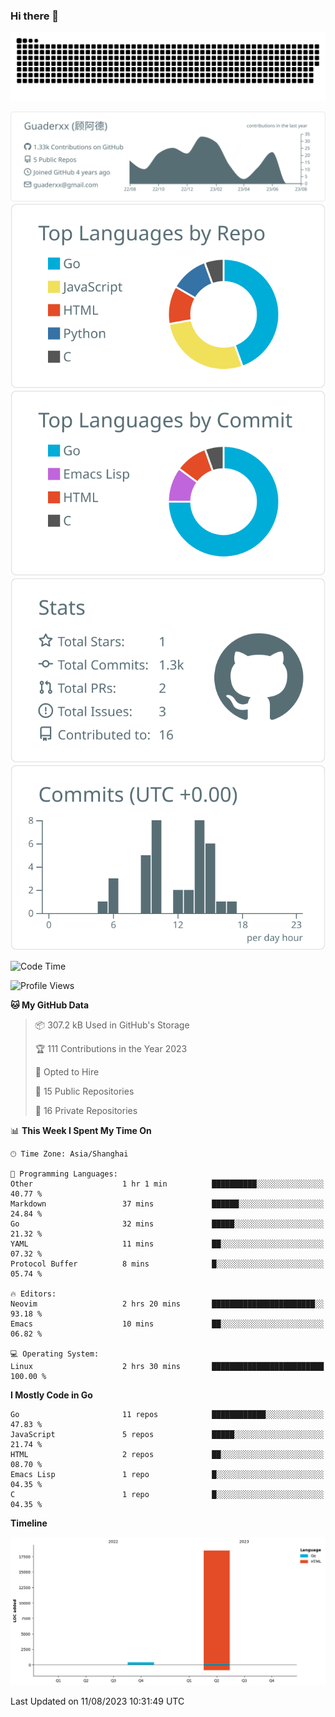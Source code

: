 ### Hi there 👋

<picture>
  <source media="(prefers-color-scheme: dark)" srcset="https://raw.githubusercontent.com/Guaderxx/Guaderxx/output/github-snake-dark.svg">
  <source media="(prefers-color-scheme: light)" srcset="https://raw.githubusercontent.com/Guaderxx/Guaderxx/output/github-snake.svg">
  <img alt="github-snake" src="https://raw.githubusercontent.com/Guaderxx/Guaderxx/output/github-snake.svg">
</picture>

<div align="center">


![](https://raw.githubusercontent.com/Guaderxx/Guaderxx/main/profile-summary-card-output/default/0-profile-details.svg)
![](https://raw.githubusercontent.com/Guaderxx/Guaderxx/main/profile-summary-card-output/default/1-repos-per-language.svg)
![](https://raw.githubusercontent.com/Guaderxx/Guaderxx/main/profile-summary-card-output/default/2-most-commit-language.svg)
![](https://raw.githubusercontent.com/Guaderxx/Guaderxx/main/profile-summary-card-output/default/3-stats.svg)
![](https://raw.githubusercontent.com/Guaderxx/Guaderxx/main/profile-summary-card-output/default/4-productive-time.svg)


</div>

<!--START_SECTION:waka-->
![Code Time](http://img.shields.io/badge/Code%20Time-171%20hrs%205%20mins-blue)

![Profile Views](http://img.shields.io/badge/Profile%20Views-0-blue)

**🐱 My GitHub Data** 

> 📦 307.2 kB Used in GitHub's Storage 
 > 
> 🏆 111 Contributions in the Year 2023
 > 
> 💼 Opted to Hire
 > 
> 📜 15 Public Repositories 
 > 
> 🔑 16 Private Repositories 
 > 
📊 **This Week I Spent My Time On** 

```text
🕑︎ Time Zone: Asia/Shanghai

💬 Programming Languages: 
Other                    1 hr 1 min          ██████████░░░░░░░░░░░░░░░   40.77 % 
Markdown                 37 mins             ██████░░░░░░░░░░░░░░░░░░░   24.84 % 
Go                       32 mins             █████░░░░░░░░░░░░░░░░░░░░   21.32 % 
YAML                     11 mins             ██░░░░░░░░░░░░░░░░░░░░░░░   07.32 % 
Protocol Buffer          8 mins              █░░░░░░░░░░░░░░░░░░░░░░░░   05.74 % 

🔥 Editors: 
Neovim                   2 hrs 20 mins       ███████████████████████░░   93.18 % 
Emacs                    10 mins             ██░░░░░░░░░░░░░░░░░░░░░░░   06.82 % 

💻 Operating System: 
Linux                    2 hrs 30 mins       █████████████████████████   100.00 % 
```

**I Mostly Code in Go** 

```text
Go                       11 repos            ████████████░░░░░░░░░░░░░   47.83 % 
JavaScript               5 repos             █████░░░░░░░░░░░░░░░░░░░░   21.74 % 
HTML                     2 repos             ██░░░░░░░░░░░░░░░░░░░░░░░   08.70 % 
Emacs Lisp               1 repo              █░░░░░░░░░░░░░░░░░░░░░░░░   04.35 % 
C                        1 repo              █░░░░░░░░░░░░░░░░░░░░░░░░   04.35 % 
```



**Timeline**

![Lines of Code chart](https://raw.githubusercontent.com/Guaderxx/Guaderxx/main/assets/bar_graph.png)


 Last Updated on 11/08/2023 10:31:49 UTC
<!--END_SECTION:waka-->
